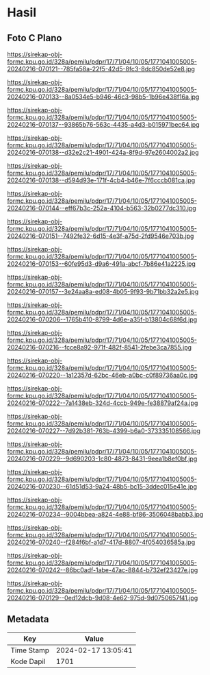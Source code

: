 # Hasil

## Foto C Plano

https://sirekap-obj-formc.kpu.go.id/328a/pemilu/pdpr/17/71/04/10/05/1771041005005-20240216-070121--785fa58a-22f5-42d5-8fc3-8dc850de52e8.jpg

https://sirekap-obj-formc.kpu.go.id/328a/pemilu/pdpr/17/71/04/10/05/1771041005005-20240216-070133--8a0534e5-b946-46c3-98b5-1b96e438f16a.jpg

https://sirekap-obj-formc.kpu.go.id/328a/pemilu/pdpr/17/71/04/10/05/1771041005005-20240216-070137--93865b76-563c-4435-a4d3-b015971bec64.jpg

https://sirekap-obj-formc.kpu.go.id/328a/pemilu/pdpr/17/71/04/10/05/1771041005005-20240216-070138--d32e2c21-4901-424a-8f9d-97e2604002a2.jpg

https://sirekap-obj-formc.kpu.go.id/328a/pemilu/pdpr/17/71/04/10/05/1771041005005-20240216-070138--d594d93e-171f-4cb4-b46e-7f6cccb081ca.jpg

https://sirekap-obj-formc.kpu.go.id/328a/pemilu/pdpr/17/71/04/10/05/1771041005005-20240216-070144--eff67b3c-252a-4104-b563-32b0277dc310.jpg

https://sirekap-obj-formc.kpu.go.id/328a/pemilu/pdpr/17/71/04/10/05/1771041005005-20240216-070151--7492fe32-6d15-4e3f-a75d-2fd9546e703b.jpg

https://sirekap-obj-formc.kpu.go.id/328a/pemilu/pdpr/17/71/04/10/05/1771041005005-20240216-070153--60fe95d3-d9a6-491a-abcf-7b86e41a2225.jpg

https://sirekap-obj-formc.kpu.go.id/328a/pemilu/pdpr/17/71/04/10/05/1771041005005-20240216-070157--3e24aa8a-ed08-4b05-9f93-9b71bb32a2e5.jpg

https://sirekap-obj-formc.kpu.go.id/328a/pemilu/pdpr/17/71/04/10/05/1771041005005-20240216-070206--1765b410-8799-4d6e-a35f-b13804c68f6d.jpg

https://sirekap-obj-formc.kpu.go.id/328a/pemilu/pdpr/17/71/04/10/05/1771041005005-20240216-070216--fcce8a92-971f-482f-8541-2febe3ca7855.jpg

https://sirekap-obj-formc.kpu.go.id/328a/pemilu/pdpr/17/71/04/10/05/1771041005005-20240216-070220--1a12357d-62bc-46eb-a0bc-c0f89736aa0c.jpg

https://sirekap-obj-formc.kpu.go.id/328a/pemilu/pdpr/17/71/04/10/05/1771041005005-20240216-070222--7a1438eb-324d-4ccb-949e-fe38879af24a.jpg

https://sirekap-obj-formc.kpu.go.id/328a/pemilu/pdpr/17/71/04/10/05/1771041005005-20240216-070227--7d92b381-763b-4399-b6a0-373335108566.jpg

https://sirekap-obj-formc.kpu.go.id/328a/pemilu/pdpr/17/71/04/10/05/1771041005005-20240216-070229--9d690203-1c80-4873-8431-9eea1b8ef0bf.jpg

https://sirekap-obj-formc.kpu.go.id/328a/pemilu/pdpr/17/71/04/10/05/1771041005005-20240216-070230--61d51d53-9a24-48b5-bc15-3ddec015e41e.jpg

https://sirekap-obj-formc.kpu.go.id/328a/pemilu/pdpr/17/71/04/10/05/1771041005005-20240216-070234--9004bbea-a824-4e88-bf86-3506048babb3.jpg

https://sirekap-obj-formc.kpu.go.id/328a/pemilu/pdpr/17/71/04/10/05/1771041005005-20240216-070240--f284f6bf-a1d7-417d-8807-4f054036585a.jpg

https://sirekap-obj-formc.kpu.go.id/328a/pemilu/pdpr/17/71/04/10/05/1771041005005-20240216-070242--86bc0adf-1abe-47ac-8844-b732ef23427e.jpg

https://sirekap-obj-formc.kpu.go.id/328a/pemilu/pdpr/17/71/04/10/05/1771041005005-20240216-070129--0ed12dcb-9d08-4e62-975d-9d0750657f41.jpg


## Metadata

| Key        | Value               |
| ---------- | ------------------- |
| Time Stamp | 2024-02-17 13:05:41 |
| Kode Dapil | 1701                |



